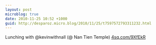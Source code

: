 ```yaml
---
layout: post
microblog: true
date: 2010-11-25 10:52 +1000
guid: http://desparoz.micro.blog/2010/11/25/t7597572793311232.html
---
```

Lunching with @kevinwithnall (@ Nan Tien Temple) [4sq.com/9XfEkR](http://4sq.com/9XfEkR)
